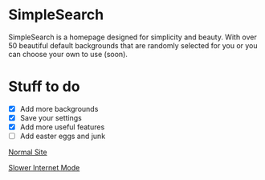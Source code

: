 # SimpleSearch
SimpleSearch is a homepage designed for simplicity and beauty.
With over 50 beautiful default backgrounds that are randomly selected for you or you can choose your own to use (soon).

# Stuff to do
- [x] Add more backgrounds
- [x] Save your settings
- [x] Add more useful features
- [ ] Add easter eggs and junk

[Normal Site](https://n0rmancodes.github.io/simplesearch)

[Slower Internet Mode](https://n0rmancodes.github.io/simplesearch/slowernet)
